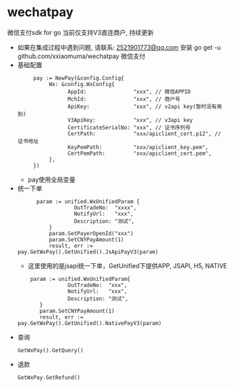 # wechatpay
微信支付sdk for go 当前仅支持V3直连商户, 持续更新 </br>
 - 如果在集成过程中遇到问题, 请联系: 2521901773@qq.com
 安装
    go get -u github.com/xxiaomuma/wechatpay
微信支付
 - 基础配置
   ```
        pay := NewPay(&config.Config{
             Wx: &config.WxConfig{
                   AppId:               "xxx", // 微信APPID
                   MchId:               "xxx", // 商户号
                   ApiKey:              "xxx", // v2api key(暂时没有用到)
                   V3ApiKey:            "xxx", // v3api key
                   CertificateSerialNo: "xxx", // 证书序列号
                   CertPath:            "xxx/apiclient_cert.p12", // 证书地址
                   KeyPemPath:          "xxx/apiclient_key.pem",  
                   CertPemPath:         "xxx/apiclient_cert.pem",
             },
        })
   ```
   - pay使用全局变量
 - 统一下单
   ```
         param := unified.WxUnifiedParam {
		             OutTradeNo:  "xxxx",
		             NotifyUrl:   "xxx",
		             Description: "测试",
	         }
	         param.SetPayerOpenId("xxx")
	         param.SetCNYPayAmount(1)
	         result, err := pay.GetWxPay().GetUnified().JsApiPayV3(param)
   ```
   - 这里使用的是jsapi统一下单，GetUnified下提供APP, JSAPI, H5, NATIVE
    ```
        param := unified.WxUnifiedParam{
		            OutTradeNo:  "xxx",
		            NotifyUrl:   "xxx",
		            Description: "测试",
	       }
	       param.SetCNYPayAmount(1)
	       result, err := pay.GetWxPay().GetUnified().NativePayV3(param)
    ```
- 查询 </br>
    ```
  GetWxPay().GetQuery()
  ```
- 退款
    ```
    GetWxPay.GetRefund()
     ```